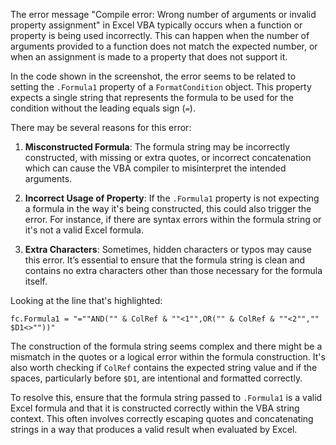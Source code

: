 
The error message "Compile error: Wrong number of arguments or invalid property assignment" in Excel VBA typically occurs when a function or property is being used incorrectly. This can happen when the number of arguments provided to a function does not match the expected number, or when an assignment is made to a property that does not support it.

In the code shown in the screenshot, the error seems to be related to setting the `.Formula1` property of a `FormatCondition` object. This property expects a single string that represents the formula to be used for the condition without the leading equals sign (`=`).

There may be several reasons for this error:

1. **Misconstructed Formula**: The formula string may be incorrectly constructed, with missing or extra quotes, or incorrect concatenation which can cause the VBA compiler to misinterpret the intended arguments.
   
2. **Incorrect Usage of Property**: If the `.Formula1` property is not expecting a formula in the way it's being constructed, this could also trigger the error. For instance, if there are syntax errors within the formula string or it's not a valid Excel formula.
   
3. **Extra Characters**: Sometimes, hidden characters or typos may cause this error. It’s essential to ensure that the formula string is clean and contains no extra characters other than those necessary for the formula itself.

Looking at the line that's highlighted:

```vba
fc.Formula1 = "=""AND("" & ColRef & ""<1"",OR("" & ColRef & ""<2"","" $D1<>""))"
```

The construction of the formula string seems complex and there might be a mismatch in the quotes or a logical error within the formula construction. It's also worth checking if `ColRef` contains the expected string value and if the spaces, particularly before `$D1`, are intentional and formatted correctly.

To resolve this, ensure that the formula string passed to `.Formula1` is a valid Excel formula and that it is constructed correctly within the VBA string context. This often involves correctly escaping quotes and concatenating strings in a way that produces a valid result when evaluated by Excel.
